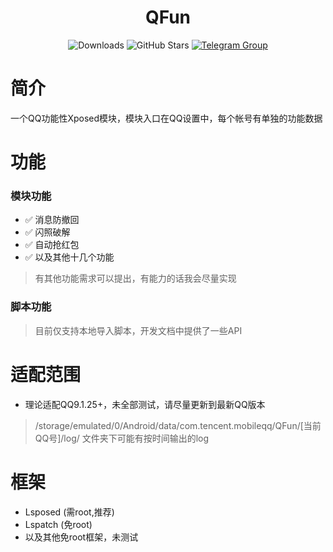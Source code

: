 <div align="center">
    <h1> QFun </h1>

![Downloads](https://img.shields.io/github/downloads/Xposed-Modules-Repo/me.yxp.qfun/total)
![GitHub Stars](https://img.shields.io/github/stars/Xposed-Modules-Repo/me.yxp.qfun?style=social)
[![Telegram Group](https://img.shields.io/badge/Telegram-Join_Group-2CA5E0?logo=telegram)](t.me/QFunChatGroup)

</div>

# 简介
一个QQ功能性Xposed模块，模块入口在QQ设置中，每个帐号有单独的功能数据
# 功能
### 模块功能
- ✅ 消息防撤回
- ✅ 闪照破解
- ✅ 自动抢红包
- ✅ 以及其他十几个功能
> 有其他功能需求可以提出，有能力的话我会尽量实现
### 脚本功能
> 目前仅支持本地导入脚本，开发文档中提供了一些API
# 适配范围
+ 理论适配QQ9.1.25+，未全部测试，请尽量更新到最新QQ版本
> /storage/emulated/0/Android/data/com.tencent.mobileqq/QFun/[当前QQ号]/log/ 文件夹下可能有按时间输出的log
# 框架
+ Lsposed (需root,推荐)
+ Lspatch (免root)
+ 以及其他免root框架，未测试
